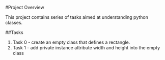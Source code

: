 
#Project Overview

This project contains series of tasks aimed at understanding python classes.

##Tasks

 1. Task 0 -  create an empty class that defines a rectangle.
 2. Task 1 -  add private instance attribute width and height into the empty class
